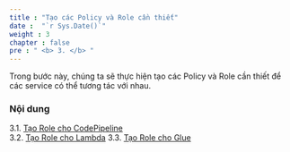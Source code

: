 ```yaml
---
title : "Tạo các Policy và Role cần thiết"
date :  "`r Sys.Date()`" 
weight : 3 
chapter : false
pre : " <b> 3. </b> "
---
```


Trong bước này, chúng ta sẽ thực hiện tạo các Policy và Role cần thiết để các service có thể tương tác với nhau.

### Nội dung
3.1. [Tạo Role cho CodePipeline](3.1-Codepipeline/) \
3.2. [Tạo Role cho Lambda](3.2-Lambda/)
3.3. [Tạo Role cho Glue](3.3-Glue/)
